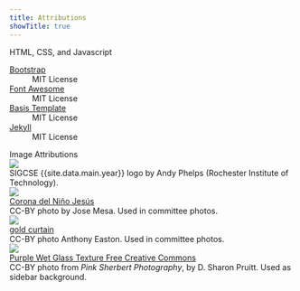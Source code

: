 ```yaml
---
title: Attributions
showTitle: true
---
```


<div class="col-sm-12" id="featured">
    <div class="page-header text-muted">
        HTML, CSS, and Javascript
    </div>
</div>

<dl class="dl-horizontal">
    <dt> <a href="http://getbootstrap.com/">Bootstrap</a> </dt>
    <dd> MIT License</dd>
    <dt> <a href="http://fortawesome.github.io/Font-Awesome/">Font Awesome</a> </dt>
    <dd> MIT License </dd>
    <dt>  <a href="http://www.bootply.com/templates">Basis Template</a> </dt>
    <dd>  MIT License </dd>
    <dt> <a href="http://jekyllrb.com/">Jekyll</a> </dt>
    <dd> MIT License </dd>
</dl>


<div class="col-sm-12" id="featured">
    <div class="page-header text-muted">
        Image Attributions
    </div>
</div>

<div class="row">
    <div class="col-sm-2">
        <img src="{{site.base}}/images/logos/kc-full-purple-on-white-400.png" class="img-responsive" />
    </div>
    <div class="col-sm-9 col-offset-sm-1">
        SIGCSE {{site.data.main.year}} logo by Andy Phelps (Rochester Institute of Technology).
    </div>
</div>

<div class="row">
  <div class="col-sm-2">
      <img src="http://placehold.it/150x150" class="img-responsive" />
  </div>
  <div class="col-sm-9 col-offset-sm-1">
      <a href="https://flic.kr/p/5ustwF">Corona del Niño Jesús</a>
      <br>
      CC-BY photo by Jose Mesa. Used in committee photos.
  </div>
</div>

<div class="row">
  <div class="col-sm-2">
      <img src="http://placehold.it/150x150" class="img-responsive" />
  </div>
  <div class="col-sm-9 col-offset-sm-1">
      <a href="https://flic.kr/p/gNEgd">gold curtain</a>
      <br>
      CC-BY photo Anthony Easton. Used in committee photos.
  </div>
</div>

<div class="row">
  <div class="col-sm-2">
      <img src="https://farm8.staticflickr.com/7059/6816226238_43a56f29e0_m_d.jpg" class="img-responsive" />
  </div>
  <div class="col-sm-9 col-offset-sm-1">
      <a href="https://www.flickr.com/photos/pinksherbet/6816226238/in/photostream/">Purple Wet Glass Texture Free Creative Commons</a>
      <br>
      CC-BY photo from <i>Pink Sherbert Photography</i>, by D. Sharon Pruitt. Used as sidebar background.
  </div>
</div>

<!--

Gold Curtain

https://www.flickr.com/photos/pinkmoose/178851306/in/photolist-9fNMo3-73LEGd-a5F4jd-bq22gu-9gN55L-cyB9R7-cyBa8U-cyB9ZS-6j6PPa-7nzucK-5sYWF6-gNEgd-bnkqEA-485BoE-8mjWCA-9ua2qD-aed6gJ-4MnFuT-5ESsF1-ak75fk

Crown
https://www.flickr.com/photos/liferfe/2947454479/in/photolist-5ustwF-dRzESr-dHxafo-5sh2JK-cne6if-cnhkiL-9y51PY-cnhknj-nT9ip5-diceeN-68SLdg-ctybwU-asqTET-73BgLQ-7bT4Qe-4gbB3y-7NdjHG-f8sisH-7bT4NB-7bT4Pk-683ybz-8KjLdY-8KjLg3-7ozDgj-5YPFs9-9tQD2d-ejENvn-8Tyxvv-41dpHa-eGrheu-5kYuXr-5tgW4j-9hEPvR-aGiiMX-6buC5S-9bcV8G-4xjqnd-8KgHv8-4Ktkkw-by3RfN-bAz3Ar-ndDjF-HZGsH-6buC49-8cuLcZ-8KgHuk-9hEPLM-9hHVF1-9hHUFN-9hEPAk

-->